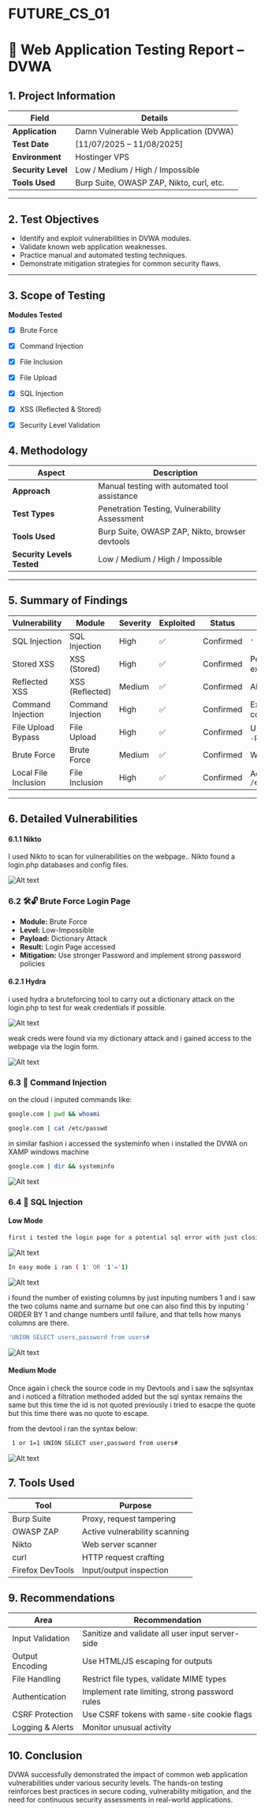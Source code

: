 # FUTURE_CS_01
# 🧪 Web Application Testing Report – DVWA

## 1. Project Information

| Field             | Details                                      |
|------------------|----------------------------------------------|
| **Application**   | Damn Vulnerable Web Application (DVWA)       |
| **Test Date**     | [11/07/2025 – 11/08/2025]                      |                  |
| **Environment**   | Hostinger VPS |
| **Security Level**| Low / Medium / High / Impossible             |
| **Tools Used**    | Burp Suite, OWASP ZAP, Nikto, curl, etc.     |

---

## 2. Test Objectives

- Identify and exploit vulnerabilities in DVWA modules.
- Validate known web application weaknesses.
- Practice manual and automated testing techniques.
- Demonstrate mitigation strategies for common security flaws.

---

## 3. Scope of Testing

**Modules Tested**
- [x] Brute Force  
- [x] Command Injection  
- [x] File Inclusion  
- [x] File Upload  
- [x] SQL Injection  
- [x] XSS (Reflected & Stored)  
- [x] Security Level Validation  


## 4. Methodology

| Aspect         | Description                                         |
|----------------|-----------------------------------------------------|
| **Approach**    | Manual testing with automated tool assistance      |
| **Test Types**  | Penetration Testing, Vulnerability Assessment      |
| **Tools Used**  | Burp Suite, OWASP ZAP, Nikto, browser devtools |
| **Security Levels Tested** | Low / Medium / High / Impossible        |

---

## 5. Summary of Findings

| Vulnerability         | Module            | Severity | Exploited | Status     | Notes                              |
|-----------------------|-------------------|----------|-----------|------------|------------------------------------|
| SQL Injection         | SQL Injection     | High     | ✅        | Confirmed  | `' OR 1=1--` exploited             |
| Stored XSS            | XSS (Stored)      | High     | ✅        | Confirmed  | Persistent `<script>` executed    |
| Reflected XSS         | XSS (Reflected)   | Medium   | ✅        | Confirmed  | Alert triggered                    |
| Command Injection     | Command Injection | High     | ✅        | Confirmed  | Executed OS commands via input    |
| File Upload Bypass    | File Upload       | High     | ✅        | Confirmed  | Uploaded web shell `.php`         |            |
| Brute Force           | Brute Force       | Medium   | ✅        | Confirmed  | Weak creds discovered             |
| Local File Inclusion  | File Inclusion    | High     | ✅        | Confirmed  |Accessed `/etc/passwd,systeminfo`  |

---

## 6. Detailed Vulnerabilities

#### 6.1.1  Nikto

I used Nikto to scan for vulnerabilities on the webpage.. 
Nikto found a login.php databases and config files.

![Alt text](./images/Nikto.PNG)


### 6.2 🛠️🔓 Brute Force Login Page

- **Module:** Brute Force  
- **Level:** Low-Impossible
- **Payload:** Dictionary Attack
- **Result:** Login Page accessed  
- **Mitigation:** Use stronger Password and implement strong password policies

#### 6.2.1 Hydra

i used hydra a bruteforcing tool to carry out a dictionary attack on the login.php to test for weak credentials if possible.

![Alt text](./images/Hydra.PNG)

weak creds were found via my dictionary attack and i gained access to the webpage via the login form.

![Alt text](./images/dvwa.PNG)


### 6.3 🧨 Command Injection

on the cloud i inputed commands like: 


```bash
google.com | pwd && whoami 
```
```bash
google.com | cat /etc/passwd
```
in similar fashion i accessed the systeminfo when i installed the DVWA on XAMP windows machine 

```bash
google.com | dir && systeminfo
```



![Alt text](./images/systeminfo.png)



### 6.4 🧨 SQL Injection

#### Low Mode

```bash
first i tested the login page for a potential sql error with just closing the  syntax | ' and this created the error seen below and this let me know there was an error shown and a possilbe potential for a code injection
```

![Alt text](./images/image.png)

```bash
In easy mode i ran ( 1' OR '1'='1)
```
![Alt text](./images/sqleasy.png)



i found the number of existing columns by just inputing numbers 1 and i saw the two colums name and surname but one can also find this by inputing ' ORDER BY 1 and change numbers until failure, and that tells how manys columns are there.


```bash
'UNION SELECT users,password from users#
```

![Alt text](./images/sqlunion.png)

#### Medium Mode

Once again i check the source code in my Devtools and i saw the sqlsyntax and i noticed a filtration methoded added but the sql syntax remains the same but this time the id is not quoted previously i tried to esacpe the quote but this time there was no quote to escape.

from the devtool i ran the syntax below:
```bash
 1 or 1=1 UNION SELECT user,password from users#
```

![Alt text](./images/sqlunionm.png)

## 7. Tools Used

| Tool         | Purpose                          |
|--------------|----------------------------------|
| Burp Suite   | Proxy, request tampering         |
| OWASP ZAP    | Active vulnerability scanning    |
| Nikto        | Web server scanner               |
| curl         | HTTP request crafting            |
| Firefox DevTools | Input/output inspection      |



## 9. Recommendations

| Area              | Recommendation                                   |
|-------------------|--------------------------------------------------|
| Input Validation  | Sanitize and validate all user input server-side |
| Output Encoding   | Use HTML/JS escaping for outputs                 |
| File Handling     | Restrict file types, validate MIME types         |
| Authentication    | Implement rate limiting, strong password rules   |
| CSRF Protection   | Use CSRF tokens with same-site cookie flags      |
| Logging & Alerts  | Monitor unusual activity                         |



## 10. Conclusion

DVWA successfully demonstrated the impact of common web application vulnerabilities under various security levels. The hands-on testing reinforces best practices in secure coding, vulnerability mitigation, and the need for continuous security assessments in real-world applications.


